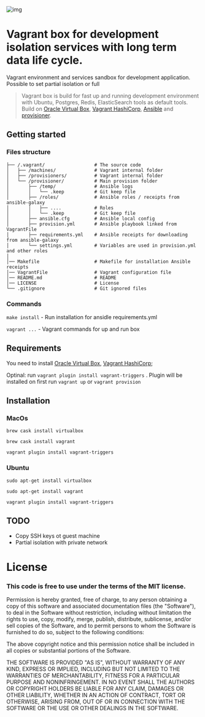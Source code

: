 ![img](http://res.cloudinary.com/dtoqqxqjv/image/upload/c_scale,w_1000/v1489323685/github/VagrantVBAnsible.png)

# Vagrant box for development isolation services with long term data life cycle.
Vagrant environment and services sandbox for development application. Possible to set partial isolation or full
> Vagrant box is build for fast up and running development environment with Ubuntu, Postgres, Redis, ElasticSearch tools as default tools. Build on [Oracle Virtual Box](https://www.virtualbox.org/), [Vagrant HashiCorp](https://www.vagrantup.com/), [Ansible](https://www.ansible.com/) and [provisioner](https://github.com/khusnetdinov/provisioner/).

## Getting started

### Files structure
```
├── /.vagrant/                  # The source code
│   ├── /machines/              # Vagrant internal folder 
│   ├── /provisioners/          # Vagrant internal folder 
│   └── /provisioner/           # Main provision folder
│       ├── /temp/              # Ansible logs
│       │   └── .keep           # Git keep file
│       ├── /roles/             # Ansible roles / receipts from ansible-galaxy
│       │   ├── ....            # Roles 
│       │   └── .keep           # Git keep file
│       ├── ansible.cfg         # Ansible local config
│       ├── provision.yml       # Ansible playbook linked from VagrantFile
│       ├── requirements.yml    # Ansible receipts for downloading from ansible-galaxy
│       └── settings.yml        # Variables are used in provision.yml and other roles
│
│── Makefile                    # Makefile for installation Ansible receipts
│── VagrantFile                 # Vagrant configuration file
│── README.md                   # README
│── LICENSE                     # License
└── .gitignore                  # Git ignored files
```

### Commands

 `make install` - Run installation for ansidle requirements.yml

 `vagrant ...`  - Vagrant commands for up and run box

## Requirements

You need to install [Oracle Virtual Box](https://www.virtualbox.org/), [Vagrant HashiCorp](https://www.vagrantup.com/);

Optinal: run `vagrant plugin install vagrant-triggers` . Plugin will be installed on first run `vagrant up` or `vagrant provision`

## Installation

### MacOs

`brew cask install virtualbox`

`brew cask install vagrant`

`vagrant plugin install vagrant-triggers`

### Ubuntu

`sudo apt-get install virtualbox`

`sudo apt-get install vagrant`

`vagrant plugin install vagrant-triggers`

## TODO
  - Copy SSH keys ot guest machine
  - Partial isolation with private network

# License

### This code is free to use under the terms of the MIT license.

Permission is hereby granted, free of charge, to any person obtaining
a copy of this software and associated documentation files (the
"Software"), to deal in the Software without restriction, including
without limitation the rights to use, copy, modify, merge, publish,
distribute, sublicense, and/or sell copies of the Software, and to
permit persons to whom the Software is furnished to do so, subject to
the following conditions:

The above copyright notice and this permission notice shall be included
in all copies or substantial portions of the Software.

THE SOFTWARE IS PROVIDED "AS IS", WITHOUT WARRANTY OF ANY KIND,
EXPRESS OR IMPLIED, INCLUDING BUT NOT LIMITED TO THE WARRANTIES OF
MERCHANTABILITY, FITNESS FOR A PARTICULAR PURPOSE AND NONINFRINGEMENT.
IN NO EVENT SHALL THE AUTHORS OR COPYRIGHT HOLDERS BE LIABLE FOR ANY
CLAIM, DAMAGES OR OTHER LIABILITY, WHETHER IN AN ACTION OF CONTRACT,
TORT OR OTHERWISE, ARISING FROM, OUT OF OR IN CONNECTION WITH THE
SOFTWARE OR THE USE OR OTHER DEALINGS IN THE SOFTWARE.
